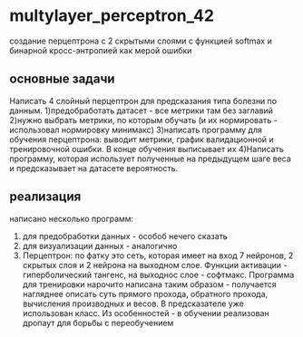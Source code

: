 # multylayer_perceptron_42
создание перцептрона с 2 скрытыми слоями с функцией softmax и бинарной кросс-энтропией как мерой ошибки

## основные задачи
Написать 4 слойный перцептрон для предсказания типа болезни по данным. 
1)предобработать датасет - все метрики там без заглавий
2)нужно выбрать метрики, по которым обучать (и их нормировать - использовал нормировку минимакс)
3)написать программу для обучения перцептрона: выводит метрики, график валидационной и тренировочной ошибки. В конце обучения выписывает их
4)Написать программу, которая использует полученные на предыдущем шаге веса и предсказывает на датасете вероятность.

## реализация

написано несколько программ:
1) для предобработки данных - особоб нечего сказать
2) для визуализации данных - аналогично
3) Перцептрон: по фатку это сеть, которая имеет на вход 7 нейронов, 2 скрытых слоя и 2 нейрона на выходном слое. Функции активации - гиперболический тангенс, на выходнос слое - софтмакс. Программа для тренировки нарочито написана таким образом - получается нагляднее описать суть прямого прохода, обратного прохода, вычисления производных и весов. В предсказателе уже использован класс. Из особенностей - в обучении реализован дропаут для борьбы с переобучением 
